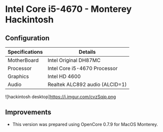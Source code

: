 # Intel Core i5-4670 - Monterey Hackintosh
## Configuration

| Specifications | Details                                                  |
| ------------------- | ------------------------------------------- |
| MotherBoard     | Intel Original DH87MC      					|
| Processor           | Intel Core i5-4670 Processor    		    |
| Graphics | Intel HD 4600               |
| Audio          | Realtek ALC892 audio (ALCID=1)            |

![hackintosh desktop]https://i.imgur.com/cvzSqjp.png
## Improvements
- This version was prepared using OpenCore 0.7.9 for MacOS Monterey.


